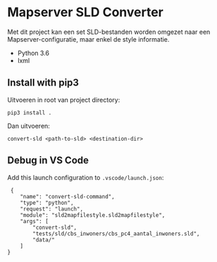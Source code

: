 # Mapserver SLD Converter

Met dit project kan een set SLD-bestanden worden omgezet naar een Mapserver-configuratie, maar enkel de style informatie. 

* Python 3.6
* lxml


## Install with pip3

Uitvoeren in root van project directory:

```
pip3 install .
```
Dan uitvoeren:

```
convert-sld <path-to-sld> <destination-dir>
```

## Debug in VS Code

Add this launch configuration to `.vscode/launch.json`:

```
 {
    "name": "convert-sld-command",
    "type": "python",
    "request": "launch",
    "module": "sld2mapfilestyle.sld2mapfilestyle",
    "args": [
        "convert-sld",
        "tests/sld/cbs_inwoners/cbs_pc4_aantal_inwoners.sld",
        "data/"
    ]
}
```